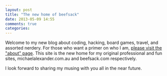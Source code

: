 ```yaml
---
layout: post
title: "The new home of beefsack"
date: 2013-05-09 14:55
comments: true
categories: 
---
```


Welcome to my new blog about coding, hacking, board games, travel, and assorted nerdery.  For those who want a primer on who I am, [please visit the "about" page](/about).  This site is the new home for my original professional and fun sites, michaelalexander.com.au and beefsack.com respectively.

I look forward to sharing my musing with you all in the near future.